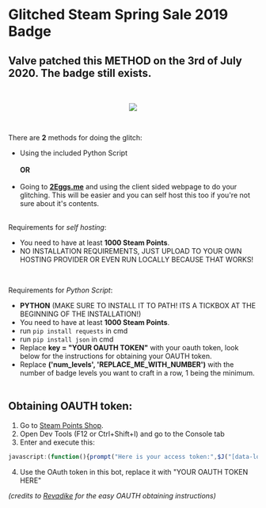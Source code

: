 # Glitched Steam Spring Sale 2019 Badge
## Valve patched this METHOD on the 3rd of July 2020. The badge still exists.

<br/>
<p align="center">
  <img src="https://i.imgur.com/1fAeusz.png" />
</p>



<br/>

There are **2** methods for doing the glitch:
- Using the included Python Script<br/><br/>
**OR**<br/><br/>
- Going to [**2Eggs.me**](https://2eggs.me) and using the client sided webpage to do your glitching. This will be easier and you can self host this too if you're not sure about it's contents.<br/><br/>

Requirements for *self hosting*:
- You need to have at least **1000 Steam Points**.
- NO INSTALLATION REQUIREMENTS, JUST UPLOAD TO YOUR OWN HOSTING PROVIDER OR EVEN RUN LOCALLY BECAUSE THAT WORKS!

<br/>

Requirements for *Python Script*:
- **PYTHON** (MAKE SURE TO INSTALL IT TO PATH! ITS A TICKBOX AT THE BEGINNING OF THE INSTALLATION!)
- You need to have at least **1000 Steam Points**.
- run `pip install requests` in cmd
- run `pip install json` in cmd <br/>
- Replace **key = "YOUR OAUTH TOKEN"** with your oauth token, look below for the instructions for obtaining your OAUTH token.
- Replace **('num_levels', 'REPLACE_ME_WITH_NUMBER')** with the number of badge levels you want to craft in a row, 1 being the minimum.
<br/><br/>
## Obtaining OAUTH token:

1. Go to [Steam Points Shop](https://store.steampowered.com/points/shop).
2. Open Dev Tools (F12 or Ctrl+Shift+I) and go to the Console tab
3. Enter and execute this:
```js
javascript:(function(){prompt("Here is your access token:",$J("[data-loyaltystore]").data("loyaltystore").webapi_token);})()
```
4. Use the OAuth token in this bot, replace it with "YOUR OAUTH TOKEN HERE"

*(credits to [Revadike](https://github.com/Revadike) for the easy OAUTH obtaining instructions)*





